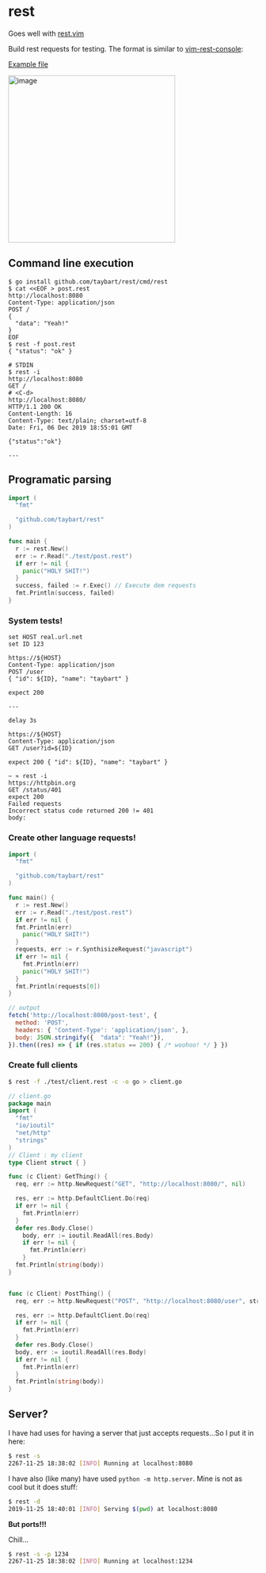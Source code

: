 # rest

Goes well with [rest.vim](https://github.com/taybart/rest.vim)

Build rest requests for testing. The format is similar to [vim-rest-console](https://github.com/diepm/vim-rest-console):

[Example file](https://raw.githubusercontent.com/taybart/rest/master/example.rest)

<img width="337" alt="image" src="https://user-images.githubusercontent.com/3513897/69688272-cda29a80-1082-11ea-92e5-d1139fb47fde.png">

## Command line execution

```shell
$ go install github.com/taybart/rest/cmd/rest
$ cat <<EOF > post.rest
http://localhost:8080
Content-Type: application/json
POST /
{
  "data": "Yeah!"
}
EOF
$ rest -f post.rest
{ "status": "ok" }

# STDIN
$ rest -i
http://localhost:8080
GET /
# <C-d>
http://localhost:8080/
HTTP/1.1 200 OK
Content-Length: 16
Content-Type: text/plain; charset=utf-8
Date: Fri, 06 Dec 2019 18:55:01 GMT

{"status":"ok"}

---
```

## Programatic parsing

```go
import (
  "fmt"

  "github.com/taybart/rest"
)

func main {
  r := rest.New()
  err := r.Read("./test/post.rest")
  if err != nil {
    panic("HOLY SHIT!")
  }
  success, failed := r.Exec() // Execute dem requests
  fmt.Println(success, failed)
}
```
### System tests!

```http
set HOST real.url.net
set ID 123

https://${HOST}
Content-Type: application/json
POST /user
{ "id": ${ID}, "name": "taybart" }

expect 200

---

delay 3s

https://${HOST}
Content-Type: application/json
GET /user?id=${ID}

expect 200 { "id": ${ID}, "name": "taybart" }

```

```
~ » rest -i
https://httpbin.org
GET /status/401
expect 200
Failed requests
Incorrect status code returned 200 != 401
body:
```

### Create other language requests!

```go
import (
  "fmt"

  "github.com/taybart/rest"
)

func main() {
  r := rest.New()
  err := r.Read("./test/post.rest")
  if err != nil {
  fmt.Println(err)
    panic("HOLY SHIT!")
  }
  requests, err := r.SynthisizeRequest("javascript")
  if err != nil {
    fmt.Println(err)
    panic("HOLY SHIT!")
  }
  fmt.Println(requests[0])
}
```
```javascript
// output
fetch('http://localhost:8080/post-test', {
  method: 'POST',
  headers: { 'Content-Type': 'application/json', },
  body: JSON.stringify({  "data": "Yeah!"}),
}).then((res) => { if (res.status == 200) { /* woohoo! */ } })
```

### Create full clients


```bash
$ rest -f ./test/client.rest -c -o go > client.go
```
```go
// client.go
package main
import (
  "fmt"
  "io/ioutil"
  "net/http"
  "strings"
)
// Client : my client
type Client struct { }

func (c Client) GetThing() {
  req, err := http.NewRequest("GET", "http://localhost:8080/", nil)

  res, err := http.DefaultClient.Do(req)
  if err != nil {
    fmt.Println(err)
  }
  defer res.Body.Close()
    body, err := ioutil.ReadAll(res.Body)
    if err != nil {
      fmt.Println(err)
    }
  fmt.Println(string(body))
}


func (c Client) PostThing() {
  req, err := http.NewRequest("POST", "http://localhost:8080/user", strings.NewReader(`{  "user": "taybart"}`))

  res, err := http.DefaultClient.Do(req)
  if err != nil {
    fmt.Println(err)
  }
  defer res.Body.Close()
  body, err := ioutil.ReadAll(res.Body)
  if err != nil {
    fmt.Println(err)
  }
  fmt.Println(string(body))
}

```

## Server?

I have had uses for having a server that just accepts requests...So I put it in here:

```bash
$ rest -s
2267-11-25 18:38:02 [INFO] Running at localhost:8080
```

I have also (like many) have used `python -m http.server`. Mine is not as cool but it does stuff:

```bash
$ rest -d
2019-11-25 18:40:01 [INFO] Serving $(pwd) at localhost:8080
```

**But ports!!!**

Chill...

```bash
$ rest -s -p 1234
2267-11-25 18:38:02 [INFO] Running at localhost:1234
```
